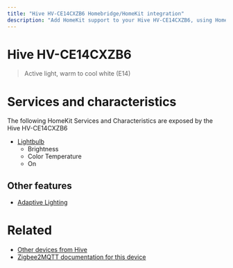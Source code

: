 ```yaml
---
title: "Hive HV-CE14CXZB6 Homebridge/HomeKit integration"
description: "Add HomeKit support to your Hive HV-CE14CXZB6, using Homebridge, Zigbee2MQTT and homebridge-z2m."
---
```

<!---
This file has been GENERATED using src/docgen/docgen.ts
DO NOT EDIT THIS FILE MANUALLY!
-->
# Hive HV-CE14CXZB6
> Active light, warm to cool white (E14)


# Services and characteristics
The following HomeKit Services and Characteristics are exposed by
the Hive HV-CE14CXZB6

* [Lightbulb](../../light.md)
  * Brightness
  * Color Temperature
  * On


## Other features
* [Adaptive Lighting](../../light.md)


# Related
* [Other devices from Hive](../index.md#hive)
* [Zigbee2MQTT documentation for this device](https://www.zigbee2mqtt.io/devices/HV-CE14CXZB6.html)